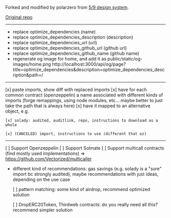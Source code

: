 Forked and modified by polarzero from [5/9 design system](https://fiveoutofnine.com).

[Original repo](https://github.com/fiveoutofnine/www)

---

- replace optimize_dependencies (name)
- replace optimize_dependencies_description (description)
- replace optimize_dependencies_url (url)
- replace optimize_dependencies_github_url (github url)
- replace optimize_dependencies_github_name (github name)
- regenerate og image for home, and add it as public/static/og-images/home.png
  http://localhost:3000/api/og/page?title=optimize_dependencies&description=optimize_dependencies_description&path=/

---

[x] paste imports, show diff with replaced imports
[x] have for each common contract (openzeppelin) a name associated with different kinds of imports (forge remappings, using node modules, etc... maybe better to just take the path that is always here)
[x] have it mapped to an alternative object, e.g.

    [x] solady: audited, auditlink, repo, instructions to download as a whole

    [x] (CANCELED) import, instructions to use (different that oz)

---

[ ] Support Openzeppelin
[ ] Support Solmate
[ ] Support multicall contracts (find mostly used implementations) => https://github.com/Vectorized/multicaller

- different kind of recommendations: gas savings (e.g. solady is a "sure" import bc strongly audited), maybe recommendations with just ideas, depending on the use case

  [ ] pattern matching: some kind of airdrop, recommend optimized solution

  [ ] DropERC20Token, Thirdweb contracts: do you really need all this? recommend simpler solution
